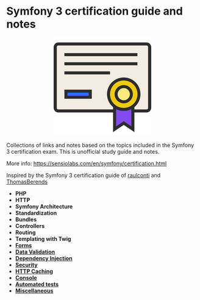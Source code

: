 # Symfony 3 certification guide and notes

<p align="center">
    <img src="https://raw.githubusercontent.com/tabbi89/symfony3-certification-guide-and-notes/master/256x256.png">
</p>

Collections of links and notes based on the topics included in the Symfony 3 certification exam. This is unofficial study guide and notes.

More info: https://sensiolabs.com/en/symfony/certification.html

Inspired by the Symfony 3 certification guide of [raulconti](https://github.com/raulconti/symfony-3-certification-guide) and [ThomasBerends](https://github.com/ThomasBerends/symfony-certification-preparation-list)

* **PHP**
* **HTTP**
* **Symfony Architecture**
* **Standardization**
* **Bundles**
* **Controllers**
* **Routing**
* **Templating with Twig**
* [**Forms**](Forms.md)
* [**Data Validation**](Data-Validation.md)
* [**Dependency Injection**](Dependency-Injection.md)
* [**Security**](Security.md)
* [**HTTP Caching**](HTTP-Caching.md)
* [**Console**](Console.md)
* [**Automated tests**](Automated-tests.md)
* [**Miscellaneous**](Miscellaneous.md)